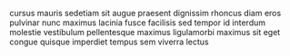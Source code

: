 cursus mauris sedetiam sit augue praesent dignissim rhoncus diam eros pulvinar
nunc maximus lacinia fusce facilisis sed tempor id interdum molestie vestibulum
pellentesque maximus ligulamorbi maximus sit eget congue quisque imperdiet
tempus sem viverra lectus